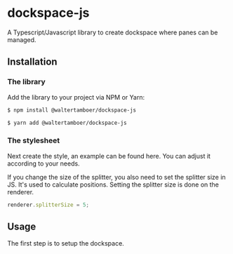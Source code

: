 # dockspace-js

A Typescript/Javascript library to create dockspace where panes can be managed.

## Installation

### The library

Add the library to your project via NPM or Yarn:

```bash
$ npm install @waltertamboer/dockspace-js
```

```bash
$ yarn add @waltertamboer/dockspace-js
```

### The stylesheet

Next create the style, an example can be found here. You can adjust it according 
to your needs.

If you change the size of the splitter, you also need to set the splitter size in 
JS. It's used to calculate positions. Setting the splitter size is done on the 
renderer.

```js
renderer.splitterSize = 5;
```

## Usage

The first step is to setup the dockspace.
